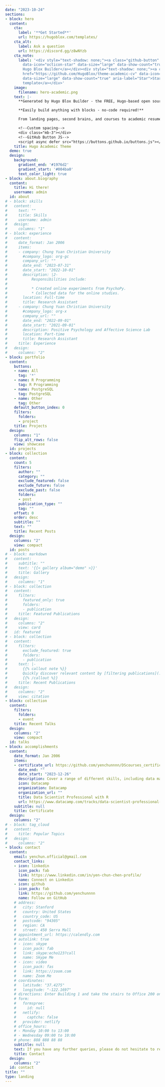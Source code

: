 ```yaml
---
date: "2023-10-24"
sections:
- block: hero
  content:
    cta:
      label: '**Get Started**'
      url: https://hugoblox.com/templates/
    cta_alt:
      label: Ask a question
      url: https://discord.gg/z8wNYzb
    cta_note:
      label: '<div style="text-shadow: none;"><a class="github-button" href="https://github.com/HugoBlox/hugo-blox-builder"
        data-icon="octicon-star" data-size="large" data-show-count="true" aria-label="Star">Star
        Hugo Blox Builder</a></div><div style="text-shadow: none;"><a class="github-button"
        href="https://github.com/HugoBlox/theme-academic-cv" data-icon="octicon-star"
        data-size="large" data-show-count="true" aria-label="Star">Star the Academic
        template</a></div>'
    image:
      filename: hero-academic.png
    text: |-
      **Generated by Hugo Blox Builder - the FREE, Hugo-based open source website builder trusted by 500,000+ sites.**

      **Easily build anything with blocks - no-code required!**

      From landing pages, second brains, and courses to academic resumés, conferences, and tech blogs.

      <!--Custom spacing-->
      <div class="mb-3"></div>
      <!--GitHub Button JS-->
      <script async defer src="https://buttons.github.io/buttons.js"></script>
    title: Hugo Academic Theme
  demo: true
  design:
    background:
      gradient_end: '#1976d2'
      gradient_start: '#004ba0'
      text_color_light: true
- block: about.biography
  content:
    title: Hi there!
    username: admin
  id: about
# - block: skills
#   content:
#     text: ""
#     title: Skills
#     username: admin
#   design:
#     columns: "1"
# - block: experience
#   content:
#     date_format: Jan 2006
#     items:
#     - company: Chung Yuan Christian University
#       #company_logo: org-gc
#       company_url: ""
#       date_end: "2023-07-31"
#       date_start: "2022-10-01"
#       description: |2-
#           Responsibilities include:
# 
#           * Created online experiments from PsychoPy.
#           * Collected data for the online studies.
#       location: Full-time
#       title: Research Assistant
#     - company: Chung Yuan Christian University
#       #company_logo: org-x
#       company_url: ""
#       date_end: "2022-09-01"
#       date_start: "2021-09-01"
#       description: Positive Psychology and Affective Science Lab
#       location: Part-time
#       title: Research Assistant
#     title: Experience
#   design:
#     columns: "2"
- block: portfolio
  content:
    buttons:
    - name: All
      tag: '*'
    - name: R Programming
      tag: R Programming
    - name: PostgreSQL
      tag: PostgreSQL
    - name: Other
      tag: Other
    default_button_index: 0
    filters:
      folders:
      - project
    title: Projects
  design:
    columns: "1"
    flip_alt_rows: false
    view: showcase
  id: projects
- block: collection
  content:
    count: 5
    filters:
      author: ""
      category: ""
      exclude_featured: false
      exclude_future: false
      exclude_past: false
      folders:
      - post
      publication_type: ""
      tag: ""
    offset: 0
    order: desc
    subtitle: ""
    text: ""
    title: Recent Posts
  design:
    columns: "2"
    view: compact
  id: posts
# - block: markdown
#   content:
#     subtitle: ""
#     text: '{{< gallery album="demo" >}}'
#     title: Gallery
#   design:
#     columns: "1"
# - block: collection
#   content:
#     filters:
#       featured_only: true
#       folders:
#       - publication
#     title: Featured Publications
#   design:
#     columns: "2"
#     view: card
#   id: featured
# - block: collection
#   content:
#     filters:
#       exclude_featured: true
#       folders:
#       - publication
#     text: |-
#       {{% callout note %}}
#       Quickly discover relevant content by [filtering publications](./publication/).
#       {{% /callout %}}
#     title: Recent Publications
#   design:
#     columns: "2"
#     view: citation
- block: collection
  content:
    filters:
      folders:
      - event
    title: Recent Talks
  design:
    columns: "2"
    view: compact
  id: talks
- block: accomplishments
  content:
    date_format: Jan 2006
    items:
    - certificate_url: https://github.com/yenchunnnn/DScourses_certifications
      date_end: ""
      date_start: "2023-12-26"
      description: Cover a range of different skills, including data manipulation, visualization, analysis, and modeling. Also gain an understanding of SQL and Git for data science projects.
      icon: Datacamp
      organization: Datacamp
      organization_url: ""
      title: Data Scientist Professional with R
      url: https://www.datacamp.com/tracks/data-scientist-professional-with-r
    subtitle: null
    title: Certificate
  design:
    columns: "2"
# - block: tag_cloud
#   content:
#     title: Popular Topics
#   design:
#     columns: "2"
- block: contact
  content:
    email: yenchun.official@gmail.com
    contact_links:
    - icon: linkedin
      icon_pack: fab
      link: https://www.linkedin.com/in/yen-chun-chen-profile/
      name: Connect on Linkedin
    - icon: github
      icon_pack: fab
      link: https://github.com/yenchunnnn
      name: Follow on GitHub
    # address:
    #   city: Stanford
    #   country: United States
    #   country_code: US
    #   postcode: "94305"
    #   region: CA
    #   street: 450 Serra Mall
    # appointment_url: https://calendly.com
    # autolink: true
    # - icon: skype
    #   icon_pack: fab
    #   link: skype:echo123?call
    #   name: Skype Me
    # - icon: video
    #   icon_pack: fas
    #   link: https://zoom.com
    #   name: Zoom Me
    # coordinates:
    #   latitude: "37.4275"
    #   longitude: "-122.1697"
    # directions: Enter Building 1 and take the stairs to Office 200 on Floor 2
    # form:
    #   formspree:
    #     id: null
    #   netlify:
    #     captcha: false
    #   provider: netlify
    # office_hours:
    # - Monday 10:00 to 13:00
    # - Wednesday 09:00 to 10:00
    # phone: 888 888 88 88
    subtitle: null
    text: If you have any further queries, please do not hesitate to reach out to me!
    title: Contact
  design:
    columns: "2"
  id: contact
title: ""
type: landing
---
```

